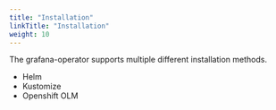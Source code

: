 ```yaml
---
title: "Installation"
linkTitle: "Installation"
weight: 10
---
```


The grafana-operator supports multiple different installation methods.

- Helm
- Kustomize
- Openshift OLM
